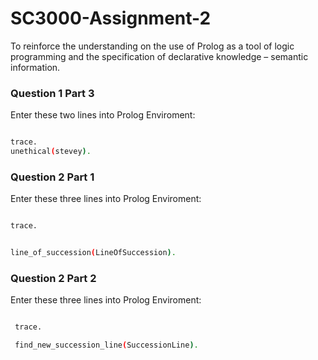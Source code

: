 # SC3000-Assignment-2
To reinforce the understanding on the use of Prolog as a tool of logic programming and the specification of declarative knowledge – semantic information. 

### Question 1 Part 3
Enter these two lines into Prolog Enviroment:


```bash

trace. 
unethical(stevey).

```

### Question 2 Part 1
Enter these three lines into Prolog Enviroment:

```bash

trace.

```

```bash

line_of_succession(LineOfSuccession).

```

### Question 2 Part 2
Enter these three lines into Prolog Enviroment:

```bash

 trace. 

 find_new_succession_line(SuccessionLine).

```

